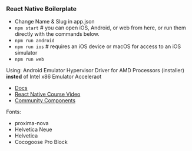 ### React Native Boilerplate
- Change Name & Slug in app.json
- `npm start` # you can open iOS, Android, or web from here, or run them directly with the commands below.
- `npm run android`
- `npm run ios` # requires an iOS device or macOS for access to an iOS simulator
- `npm run web`

Using: Android Emulator Hypervisor Driver for AMD Processors (installer) **insted** of Intel x86 Emulator Acceleraot

- [Docs](https://reactnative.dev/)
- [React Native Course Video](https://www.youtube.com/watch?v=0-S5a0eXPoc)
- [Community Components](https://reactnative.directory/)

Fonts:
- proxima-nova
- Helvetica Neue
- Helvetica
- Cocogoose Pro Block
